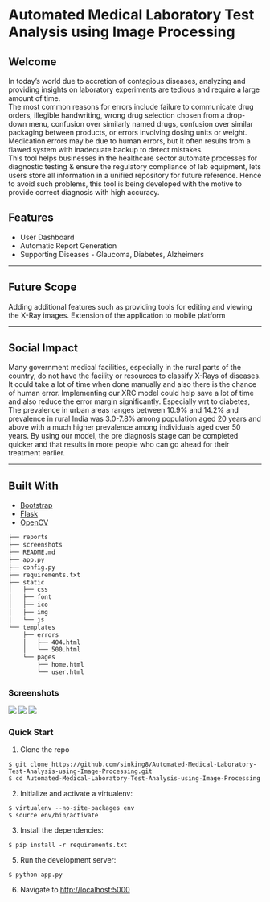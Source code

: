 # Automated Medical Laboratory Test Analysis using Image Processing

## Welcome

In today’s world due to accretion of contagious diseases, analyzing and providing insights on laboratory experiments are tedious and require a large amount of time.<br>
The most common reasons for errors include failure to communicate drug orders, illegible handwriting, wrong drug selection chosen from a drop-down menu, confusion over similarly named drugs, confusion over similar packaging between products, or errors involving dosing units or weight. Medication errors may be due to human errors, but it often results from a flawed system with inadequate backup to detect mistakes.
<br>This tool helps businesses in the healthcare sector automate processes for diagnostic testing & ensure the regulatory compliance of lab equipment, lets users store all information in a unified repository for future reference. Hence to avoid such problems, this tool is being developed with the motive to provide correct diagnosis with high accuracy.

## Features

- User Dashboard
- Automatic Report Generation
- Supporting Diseases - Glaucoma, Diabetes, Alzheimers
<hr>

## Future Scope

Adding additional features such as providing tools for editing and viewing the X-Ray images.
Extension of the application to mobile platform

<hr>

## Social Impact

Many government medical facilities, especially in the rural parts of the country, do not have the facility or resources to classify X-Rays of diseases. It could take a lot of time when done manually and also there is the chance of human error. Implementing our XRC model could help save a lot of time and also reduce the error margin significantly. Especially wrt to diabetes, The prevalence in urban areas ranges between 10.9% and 14.2% and prevalence in rural India was 3.0-7.8% among population aged 20 years and above with a much higher prevalence among individuals aged over 50 years. By using our model, the pre diagnosis stage can be completed quicker and that results in more people who can go ahead for their treatment earlier.

<hr>

## Built With

- [Bootstrap](https://getbootstrap.com)
- [Flask](https://flask.palletsprojects.com/en/2.0.x/)
- [OpenCV](https://docs.opencv.org/4.5.2/d6/d00/tutorial_py_root.html)

```sh
├── reports
├── screenshots
├── README.md
├── app.py
├── config.py
├── requirements.txt
├── static
│   ├── css
│   ├── font
│   ├── ico
│   ├── img
│   └── js
└── templates
    ├── errors
    │   ├── 404.html
    │   └── 500.html
    └── pages
        ├── home.html
        └── user.html
```

### Screenshots
<img src="https://github.com/sinking8/Automated-Medical-Laboratory-Test-Analysis-using-Image-Processing/tree/main/screenshots/1.png">
<img src="https://github.com/sinking8/Automated-Medical-Laboratory-Test-Analysis-using-Image-Processing/tree/main/screenshots/2.png">
<img src="https://github.com/sinking8/Automated-Medical-Laboratory-Test-Analysis-using-Image-Processing/tree/main/screenshots/3.png">
<br/>

### Quick Start

1. Clone the repo

```
$ git clone https://github.com/sinking8/Automated-Medical-Laboratory-Test-Analysis-using-Image-Processing.git
$ cd Automated-Medical-Laboratory-Test-Analysis-using-Image-Processing
```

2. Initialize and activate a virtualenv:

```
$ virtualenv --no-site-packages env
$ source env/bin/activate
```

3. Install the dependencies:

```
$ pip install -r requirements.txt
```

5. Run the development server:

```
$ python app.py
```

6. Navigate to [http://localhost:5000](http://localhost:5000)
